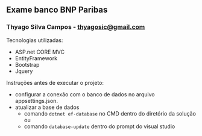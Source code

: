 ## Exame banco BNP Paribas
### Thyago Silva Campos - thyagosic@gmail.com

Tecnologias utilizadas:
* ASP.net CORE MVC
* EntityFramework
* Bootstrap
* Jquery

Instruções antes de executar o projeto:

* configurar a conexão com o banco de dados no arquivo appsettings.json.
* atualizar a base de  dados
	* comando `dotnet ef-database` no CMD dentro do diretório da solução
	ou
	* comando `database-update` dentro do prompt do visual studio 










